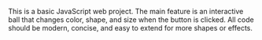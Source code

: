 <!-- Use this file to provide workspace-specific custom instructions to Copilot. For more details, visit https://code.visualstudio.com/docs/copilot/copilot-customization#_use-a-githubcopilotinstructionsmd-file -->

This is a basic JavaScript web project. The main feature is an interactive ball that changes color, shape, and size when the button is clicked. All code should be modern, concise, and easy to extend for more shapes or effects.
